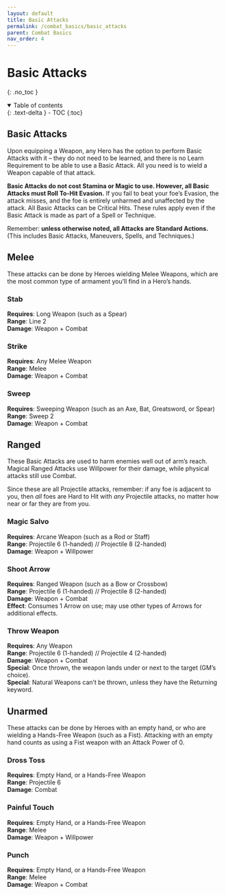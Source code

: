 ```yaml
---
layout: default
title: Basic Attacks
permalink: /combat_basics/basic_attacks
parent: Combat Basics
nav_order: 4
---
```


# Basic Attacks
{: .no_toc }

<details open markdown="block">
  <summary>
    Table of contents
  </summary>
  {: .text-delta }
- TOC
{:toc}
</details>

## Basic Attacks

Upon equipping a Weapon, any Hero has the option to perform Basic Attacks with it – they do not need to be learned, and there is no Learn Requirement to be able to use a Basic Attack. All you need is to wield a Weapon capable of that attack.

**Basic Attacks do not cost Stamina or Magic to use. However, all Basic Attacks must Roll To-Hit Evasion.** If you fail to beat your foe’s Evasion, the attack misses, and the foe is entirely unharmed and unaffected by the attack. All Basic Attacks can be Critical Hits. These rules apply even if the Basic Attack is made as part of a Spell or Technique.

Remember: **unless otherwise noted, all Attacks are Standard Actions.**  
(This includes Basic Attacks, Maneuvers, Spells, and Techniques.)

## Melee

These attacks can be done by Heroes wielding Melee Weapons, which are the most common type of armament you’ll find in a Hero’s hands.

### Stab
**Requires**: Long Weapon (such as a Spear)  
**Range**: Line 2  
**Damage**: Weapon + Combat  

### Strike
**Requires**: Any Melee Weapon  
**Range**: Melee  
**Damage**: Weapon + Combat  

### Sweep
**Requires**: Sweeping Weapon (such as an Axe, Bat, Greatsword, or Spear)  
**Range**: Sweep 2  
**Damage**: Weapon + Combat

## Ranged

These Basic Attacks are used to harm enemies well out of arm’s reach. Magical Ranged Attacks use Willpower for their damage, while physical attacks still use Combat.

Since these are all Projectile attacks, remember: if any foe is adjacent to you, then *all* foes are Hard to Hit with *any* Projectile attacks, no matter how near or far they are from you.

### Magic Salvo
**Requires**: Arcane Weapon (such as a Rod or Staff)  
**Range**: Projectile 6 (1-handed) // Projectile 8 (2-handed)  
**Damage**: Weapon + Willpower

### Shoot Arrow
**Requires**: Ranged Weapon (such as a Bow or Crossbow)  
**Range**: Projectile 6 (1-handed) // Projectile 8 (2-handed)  
**Damage**: Weapon + Combat  
**Effect**: Consumes 1 Arrow on use; may use other types of Arrows for additional effects.

### Throw Weapon
**Requires**: Any Weapon  
**Range**: Projectile 6 (1-handed) // Projectile 4 (2-handed)  
**Damage**: Weapon + Combat  
**Special**: Once thrown, the weapon lands under or next to the target (GM’s choice).  
**Special**: Natural Weapons can’t be thrown, unless they have the Returning keyword.

## Unarmed

These attacks can be done by Heroes with an empty hand, or who are wielding a Hands-Free Weapon (such as a Fist). Attacking with an empty hand counts as using a Fist weapon with an Attack Power of 0.

### Dross Toss
**Requires**: Empty Hand, or a Hands-Free Weapon  
**Range**: Projectile 6  
**Damage**: Combat

### Painful Touch
**Requires**: Empty Hand, or a Hands-Free Weapon  
**Range**: Melee  
**Damage**: Weapon + Willpower  

### Punch
**Requires**: Empty Hand, or a Hands-Free Weapon  
**Range**: Melee  
**Damage**: Weapon + Combat


